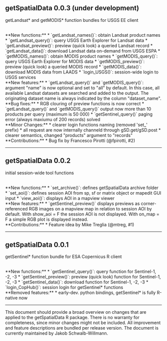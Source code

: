 ## getSpatialData 0.0.3 (under development)
getLandsat* and getMODIS* function bundles for USGS EE client

<br>
**New functions:**
* `getLandsat_names()`: obtain Landsat product names
* `getLandsat_query()`: query USGS Earth Explorer for Landsat data
* `getLandsat_preview()`: preview (quick look) a queried Landsat record
* `getLandsat_data()`: download Landsat data on-demand from USGS ESPA
* `getMODIS_names()`: obtain MODIS product names
* `getMODIS_query()`: query USGS Earth Explorer for MODIS data
* `getMODIS_preview()`:  preview (quick look) a queried MODIS record
* `getMODIS_data()`: download MODIS data from LAADS
* `login_USGS()`: session-wide login to USGS services

<br>
**New features:**
* `getLandsat_query()` and `getMODIS_query()`: argument "name" is now optional and set to "all" by default. In this case, all available Landsat datasets are searched and added to the output. The originating dataset name is always indicated by the column "dataset_name".

<br>
**Bug fixes:**
* RGB clouring of preview functions is now correct
* `getLandsat_query()` and `getMODIS_query()` output now more than 10 products per query (maximum is 50 000)
* `getSentinel_query()` paging error (always maxiumu of 200 records) solved

<br>
**Minor Changes:**
* clearer login functions naming (removed 'set_' prefix)
* all request are now internally channeld through gSD.get/gSD.post
* clearer semantics, changed "products" argument to "records"

<br>
**Contributions:**
* Bug fix by Francesco Pirotti (@fpirotti, #2)

<br>

***

## getSpatialData 0.0.2
initial session-wide tool functions

<br>
**New functions:**
* `set_archive()`: defines getSpatialData archive folder
* `set_aoi()`: defines session AOI from sp, sf or matrix object or mapedit GUI input
* `view_aoi()`: displays AOI in a mapview viewer

<br>
**New features:**
* `getSentinel_preview()` displays previews as corner-referenced RGB images on a mapview map in relation to session AOI by default. With show_aoi = F the session AOI is not displayed. With on_map = F a simple RGB plot is displayed instead.

<br>
**Contributions:**
* Feature idea by Mike Treglia (@mtreg, #1)

<br>

***

## getSpatialData 0.0.1
getSentinel* function bundle for ESA Copernicus R client

<br>
**New functions:**
* `getSentinel_query()`: query function for Sentinel-1, -2, -3
* `getSentinel_preview()`: preview (quick look) function for Sentinel-1, -2, -3
* `getSentinel_data()`: download function for Sentinel-1, -2, -3
* `login_CopHub()`: session login for getSentinel* functions

<br>
**Removed features:**
* early-dev. python bindings, getSentinel* is fully R-native now


<br>

***
This document should provide a broad overview on changes that are applied to the getSpatialData R package. There is no warranty for completeness, since minor changes might not be included. All improvement and feature descriptions are bundled per release version. The document is currently maintained by Jakob Schwalb-Willmann.
